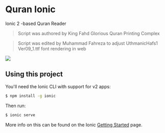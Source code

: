 # Quran Ionic

Ionic 2 -based Quran Reader
> Script was authored by King Fahd Glorious Quran Printing Complex


> Script was edited by Muhammad Fahreza to adjust UthmanicHafs1 Ver09_1.ttf font rendering in web

![](https://media.giphy.com/media/l0ExvtsEWQVncDELm/source.gif)

## Using this project

You'll need the Ionic CLI with support for v2 apps:

```bash
$ npm install -g ionic
```

Then run:

```bash
$ ionic serve
```

More info on this can be found on the Ionic [Getting Started](http://ionicframework.com/docs/v2/getting-started/) page.
